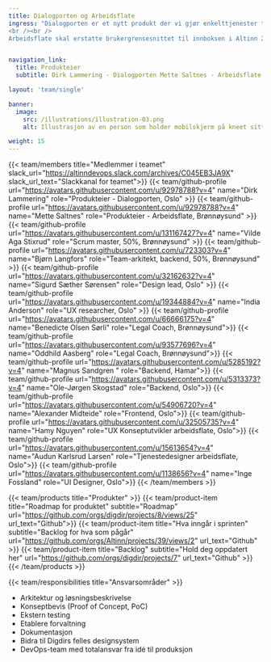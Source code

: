 ```yaml
---
title: Dialogporten og Arbeidsflate
ingress: "Dialogporten er et nytt produkt der vi gjør enkelttjenester tilgjengelig via API-er, uten at du må bruke Altinn Studio når du utvikler tjenesten. Dette kan være tjenester som meldinger, dialoger, historisk arkiv, autorisasjon, varsling og hendelser. I Altinn 3 vil Dialogporten fungere som et API mellom sluttbrukersystemer og tjenesteproduktene i Altinn 3.
<br /><br />
Arbeidsflate skal erstatte brukergrensesnittet til innboksen i Altinn 2. Dette produktet bruker Digdirs felles designsystem som grunnlag og blir bygget slik at det blir lett å integrere direkte i andre portaler, for eksempel tjenesteeiernes egne portaler. Vi henter data fra de tekniske grensesnittene via API-er til Dialogporten."


navigation_link:
  title: Produkteier
  subtitle: Dirk Lammering - Dialogporten Mette Saltnes - Arbeidsflate

layout: 'team/single'

banner:
  image:
    src: /illustrations/illustration-03.png
    alt: Illustrasjon av en person som holder mobilskjerm på kneet sitt

weight: 15
---
```


{{< team/members title="Medlemmer i teamet" slack_url="https://altinndevops.slack.com/archives/C045EB3JA9X" slack_url_text="Slackkanal for teamet">}}
{{< team/github-profile url="https://avatars.githubusercontent.com/u/92978788?v=4" name="Dirk Lammering" role="Produkteier - Dialogporten, Oslo" >}}
{{< team/github-profile url="https://avatars.githubusercontent.com/u/92978788?v=4" name="Mette Saltnes" role="Produkteier - Arbeidsflate, Brønnøysund" >}}
{{< team/github-profile url="https://avatars.githubusercontent.com/u/131167427?v=4" name="Vilde Aga Stixrud" role="Scrum master, 50%, Brønnøysund" >}}
{{< team/github-profile url="https://avatars.githubusercontent.com/u/723303?v=4" name="Bjørn Langfors" role="Team-arkitekt, backend, 50%, Brønnøysund" >}}
{{< team/github-profile url="https://avatars.githubusercontent.com/u/32162632?v=4" name="Sigurd Sæther Sørensen" role="Design lead, Oslo" >}}
{{< team/github-profile url="https://avatars.githubusercontent.com/u/19344884?v=4" name="India Anderson" role="UX researcher, Oslo" >}}
{{< team/github-profile url="https://avatars.githubusercontent.com/u/66666175?v=4" name="Benedicte Olsen Sørli" role="Legal Coach, Brønnøysund">}}
{{< team/github-profile url="https://avatars.githubusercontent.com/u/93577696?v=4" name="Oddhild Aasberg" role="Legal Coach, Brønnøysund">}}
{{< team/github-profile url="https://avatars.githubusercontent.com/u/5285192?v=4" name="Magnus Sandgren " role="Backend, Hamar">}}
{{< team/github-profile url="https://avatars.githubusercontent.com/u/5313373?v=4" name="Ole-Jørgen Skogstad" role="Backend, Oslo">}}
{{< team/github-profile url="https://avatars.githubusercontent.com/u/54906720?v=4" name="Alexander Midteide" role="Frontend, Oslo">}}
{{< team/github-profile url="https://avatars.githubusercontent.com/u/32505735?v=4" name="Hamy Nguyen" role="UX Konseptutvikler arbeidsflate, Oslo">}}
{{< team/github-profile url="https://avatars.githubusercontent.com/u/15613654?v=4" name="Audun Karlsrud Larsen" role="Tjenestedesigner arbeidsflate, Oslo">}}
{{< team/github-profile url="https://avatars.githubusercontent.com/u/1138656?v=4" name="Inge Fossland" role="UI Designer, Oslo">}}
{{< /team/members >}}

{{< team/products title="Produkter" >}}
{{< team/product-item title="Roadmap for produktet" subtitle="Roadmap" url="https://github.com/orgs/digdir/projects/8/views/25" url_text="Github">}}
{{< team/product-item title="Hva inngår i sprinten" subtitle="Backlog for hva som pågår" url="https://github.com/orgs/Altinn/projects/39/views/2" url_text="Github" >}}
{{< team/product-item title="Backlog" subtitle="Hold deg oppdatert her" url="https://github.com/orgs/digdir/projects/7" url_text="Github" >}}
{{< /team/products >}}

{{< team/responsibilities title="Ansvarsområder" >}}

- Arkitektur og løsningsbeskrivelse
- Konseptbevis (Proof of Concept, PoC)
- Ekstern testing
- Etablere forvaltning
- Dokumentasjon
- Bidra til Digdirs felles designsystem
- DevOps-team med totalansvar fra idé til produksjon

